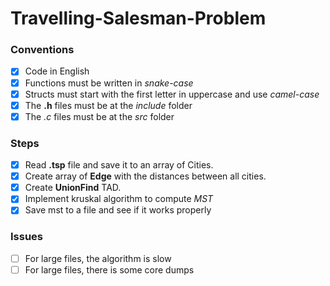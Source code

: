 # Travelling-Salesman-Problem

### Conventions
- [x] Code in English
- [x] Functions must be written in *snake-case*
- [x]  Structs must start with the first letter in uppercase and use *camel-case*
- [x] The **.h** files must be at the *include* folder
- [x] The *.c* files must be at the *src* folder

### Steps
- [x] Read **.tsp** file and save it to an array of Cities.
- [x] Create array of **Edge** with the distances between all cities.
- [x] Create **UnionFind** TAD.
- [x] Implement kruskal algorithm to compute *MST*
- [x] Save mst to a file and see if it works properly

### Issues
- [ ] For large files, the algorithm is slow
- [ ] For large files, there is some core dumps
